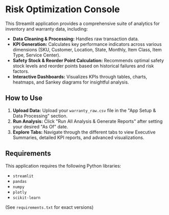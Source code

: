 # Risk Optimization Console

This Streamlit application provides a comprehensive suite of analytics for inventory and warranty data, including:

* **Data Cleaning & Processing:** Handles raw transaction data.
* **KPI Generation:** Calculates key performance indicators across various dimensions (SKU, Customer, Location, State, Monthly, Item Class, Item Type, Service Center).
* **Safety Stock & Reorder Point Calculation:** Recommends optimal safety stock levels and reorder points based on historical failures and risk factors.
* **Interactive Dashboards:** Visualizes KPIs through tables, charts, heatmaps, and Sankey diagrams for insightful analysis.

## How to Use

1.  **Upload Data:** Upload your `warranty_raw.csv` file in the "App Setup & Data Processing" section.
2.  **Run Analysis:** Click "Run All Analysis & Generate Reports" after setting your desired "As Of" date.
3.  **Explore Tabs:** Navigate through the different tabs to view Executive Summaries, detailed KPI reports, and advanced visualizations.

## Requirements

This application requires the following Python libraries:
* `streamlit`
* `pandas`
* `numpy`
* `plotly`
* `scikit-learn`

(See `requirements.txt` for exact versions)
